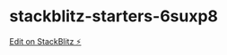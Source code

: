 # stackblitz-starters-6suxp8

[Edit on StackBlitz ⚡️](https://stackblitz.com/edit/stackblitz-starters-6suxp8)